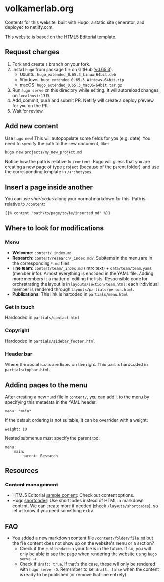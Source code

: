 # volkamerlab.org

Contents for this website, built with Hugo, a static site generator, and deployed to netlify.com.

This website is based on the [HTML5 Editorial](https://html5up.net/editorial) template.

## Request changes

1. Fork and create a branch on your fork.
2. Install `hugo` from package file on GitHub ([v0.65.3](https://github.com/gohugoio/hugo/releases/tag/v0.65.3)).
   - Ubuntu: `hugo_extended_0.65.3_Linux-64bit.deb`
   - Windows: `hugo_extended_0.65.3_Windows-64bit.zip`
   - macOS: `hugo_extended_0.65.3_macOS-64bit.tar.gz`
3. Run `hugo serve` on this directory while editing. It will autoreload changes on `localhost:1313`.
4. Add, commit, push and submit PR. Netlify will create a deploy preview for you on the PR.
5. Wait for review.

## Add new content

Use `hugo new`! This will autopopulate some fields for you (e.g. date). You need to specify the path to the new document, like:

```
hugo new projects/my_new_project.md
```

Notice how the path is relative to `/content`. Hugo will guess that you are creating a new page of type `project` (because of the parent folder), and use the corresponding template in `/archetypes`.

## Insert a page inside another

You can use _shortcodes_ along your normal markdown for this. Path is relative to `/content`:

```
{{% content "path/to/page/to/be/inserted.md" %}}
```


## Where to look for modifications

### Menu

- __Welcome__: `content/_index.md`
- __Research__: `content/research/_index.md/`. Subitems in the menu are in the corresponding `*.md` files.
- __The team__: `content/team/_index.md` (intro text) + `data/team/team.yaml` (member info). Almost everything is encoded in the YAML file. Adding more members is a matter of editing the lists. Responsible code for orchestrating the layout is in `layouts/section/team.html`; each individual member is rendered through `layouts/partials/person.html`.
- __Publications__: This link is harcoded in `partials/menu.html`

### Get in touch

Hardcoded in `partials/contact.html`

### Copyright

Hardcoded in `partials/sidebar_footer.html`

### Header bar

Where the social icons are listed on the right. This part is hardcoded in `partials/topbar.html`.


## Adding pages to the menu

After creating a new `*.md` file in `content/`, you can add it to the menu by specifying this metadata in the YAML header:

```
menu: "main"
```

If the default ordering is not suitable, it can be overriden with a weight:

```
weight: 10
```

Nested submenus must specify the parent too:

```
menu:
    main:
        parent: Research
```

## Resources

### Content management 

* HTML5 Editorial [sample content](https://html5up.net/uploads/demos/editorial/elements.html): Check out content options.
* Hugo [shortcodes](https://gohugo.io/content-management/shortcodes/): Use shortcodes instead of HTML in markdown content. We can create more if needed (check `/layouts/shortcodes`), so let us know if you need something extra.


## FAQ

* You added a new markdown content file `/content/folder/file.md` but the file content does not show up on the website's menu or a section? 
    * Check if the `publishdate` in your file is in the future. If so, you will only be able to see the page when rendering the website using `hugo serve -F`.
    * Check if `draft: true`. If that's the case, these will only be rendered with `hugo serve -D`. Remember to set `draft: false` when the content is ready to be published (or remove that line entirely).
